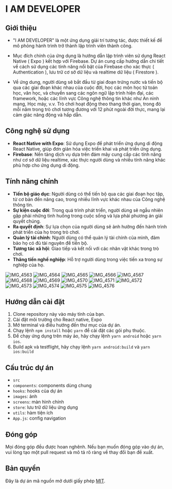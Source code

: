 # I AM DEVELOPER

## Giới thiệu

- "I AM DEVELOPER" là một ứng dụng giải trí tương tác, được thiết kế để mô phỏng hành trình trở thành lập trình viên thành công.

- Mục đích chính của ứng dụng là hướng dẫn lập trình viên sử dụng React Native ( Expo ) kết hợp với Firebase. Dự án cung cấp hướng dẫn chi tiết về cách sử dụng các tính năng nổi bật của Firebase cho xác thực ( Authentication ), lưu trữ cơ sở dữ liệu và realtime dữ liệu ( Firestore ).

- Về ứng dung, người dùng sẽ bắt đầu từ giai đoạn trứng nước và tiến bộ qua các giai đoạn khác nhau của cuộc đời, học các môn học từ toán học, văn học, và chuyển sang các ngôn ngữ lập trình hiện đại, các framework, hoặc các lĩnh vực Công nghệ thông tin khác như An ninh mạng, Học máy, v.v. Trò chơi hoạt động theo thang thời gian, trong đó mỗi năm trong trò chơi tương đương với 12 phút ngoài đời thực, mang lại cảm giác năng động và hấp dẫn.

## Công nghệ sử dụng
- **React Native with Expo**: Sử dụng Expo để phát triển ứng dụng di động React Native, giúp đơn giản hóa việc triển khai và phát triển ứng dụng.
- **Firebase**: Nền tảng dịch vụ dựa trên đám mây cung cấp các tính năng như cơ sở dữ liệu realtime, xác thực người dùng và nhiều tính năng khác phù hợp cho ứng dụng di động.

## Tính năng chính
- **Tiến bộ giáo dục**: Người dùng có thể tiến bộ qua các giai đoạn học tập, từ cơ bản đến nâng cao, trong nhiều lĩnh vực khác nhau của Công nghệ thông tin.
- **Sự kiện cuộc đời**: Trong quá trình phát triển, người dùng sẽ ngẫu nhiên gặp phải những tình huống trong cuộc sống và lựa phải phương án giải quyết chúng.
- **Ra quyết định**: Sự lựa chọn của người dùng sẽ ảnh hưởng đến hành trình phát triển của họ trong trò chơi.
- **Quản lý tài chính**: Người dùng có thể quản lý tài chính của mình, đảm bảo họ có đủ tài nguyên để tiến bộ.
- **Tương tác xã hội**: Giao tiếp và kết nối với các nhân vật khác trong trò chơi.
- **Thăng tiến nghề nghiệp**: Hỗ trợ người dùng trong việc tiến xa trong sự nghiệp của họ.

![IMG_4563](https://github.com/hoanganhtuanbkdn/react-native-firebase-example/assets/56712229/345b4346-f899-47ac-8c93-bdf9e8317ac2)
![IMG_4564](https://github.com/hoanganhtuanbkdn/react-native-firebase-example/assets/56712229/f35ce6cf-b8b9-4b7d-a9ce-d3df6ab70147)
![IMG_4565](https://github.com/hoanganhtuanbkdn/react-native-firebase-example/assets/56712229/3b67e5dd-f169-4999-ad4d-3ebfa2ae1fe3)
![IMG_4566](https://github.com/hoanganhtuanbkdn/react-native-firebase-example/assets/56712229/6f43c471-22a3-491a-ad91-183e1b33e522)
![IMG_4567](https://github.com/hoanganhtuanbkdn/react-native-firebase-example/assets/56712229/2452b628-5dfe-412d-a814-0fb2a85d9f56)
![IMG_4568](https://github.com/hoanganhtuanbkdn/react-native-firebase-example/assets/56712229/de651b80-9584-4c98-9046-145e7c3a1280)
![IMG_4569](https://github.com/hoanganhtuanbkdn/react-native-firebase-example/assets/56712229/55e3d0a7-90d5-493d-ac33-916adcfedc8b)
![IMG_4570](https://github.com/hoanganhtuanbkdn/react-native-firebase-example/assets/56712229/6576ee51-466c-4071-b535-d1e48b3e8c57)
![IMG_4571](https://github.com/hoanganhtuanbkdn/react-native-firebase-example/assets/56712229/46c2e8f3-3a64-4db6-87c8-1a3a08a0c6d4)
![IMG_4572](https://github.com/hoanganhtuanbkdn/react-native-firebase-example/assets/56712229/365c0c1e-397e-4306-9303-86c178b9f4d5)
![IMG_4573](https://github.com/hoanganhtuanbkdn/react-native-firebase-example/assets/56712229/c59dad47-ab53-41d2-9a40-ea1336285623)
![IMG_4574](https://github.com/hoanganhtuanbkdn/react-native-firebase-example/assets/56712229/bb921fd7-d849-4748-8e92-6fe5ccacfb28)
![IMG_4575](https://github.com/hoanganhtuanbkdn/react-native-firebase-example/assets/56712229/3f54c454-247c-4073-84be-2d3e02753d16)
![IMG_4576](https://github.com/hoanganhtuanbkdn/react-native-firebase-example/assets/56712229/60b974ed-a4c3-43c1-9b13-9e607beaffb2)



## Hướng dẫn cài đặt
1. Clone repository này vào máy tính của bạn.
2. Cài đặt môi trường cho React native, Expo
3. Mở terminal và điều hướng đến thư mục của dự án.
4. Chạy lệnh `npm install` hoặc `yarn` để cài đặt các gói phụ thuộc.
5. Để chạy ứng dụng trên máy ảo, hãy chạy lệnh `yarn android` hoặc `yarn ios`.
6. Build apk và testflight, hãy chạy lệnh `yarn android:build` và `yarn ios:build`

## Cấu trúc dự án

- `src`
 - `components`: components dùng chung
 - `hooks`: hooks của dự án
 - `images`: ảnh
 - `screens`: màn hình chính
 - `store`: lưu trữ dữ liệu ứng dụng
 - `utils`: hàm tiện ích
- `App.js`: config navigation

## Đóng góp
Mọi đóng góp đều được hoan nghênh. Nếu bạn muốn đóng góp vào dự án, vui lòng tạo một pull request và mô tả rõ ràng về thay đổi bạn đề xuất.

## Bản quyền
Đây là dự án mã nguồn mở dưới giấy phép [MIT](https://opensource.org/licenses/MIT).

